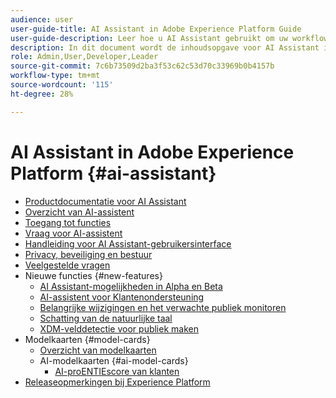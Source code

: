 ```yaml
---
audience: user
user-guide-title: AI Assistant in Adobe Experience Platform Guide
user-guide-description: Leer hoe u AI Assistant gebruikt om uw workflow met Adobe Experience Platform en Real-time Customer Data Platform te versnellen.
description: In dit document wordt de inhoudsopgave voor AI Assistant in Adobe Experience Platform weergegeven.
role: Admin,User,Developer,Leader
source-git-commit: 7c6b73509d2ba3f53c62c53d70c33969b0b4157b
workflow-type: tm+mt
source-wordcount: '115'
ht-degree: 28%

---
```



# AI Assistant in Adobe Experience Platform {#ai-assistant}

* [Productdocumentatie voor AI Assistant](landing.md)
* [Overzicht van AI-assistent](home.md)
* [Toegang tot functies](access.md)
* [Vraag voor AI-assistent](questions.md)
* [Handleiding voor AI Assistant-gebruikersinterface](ui-guide.md)
* [Privacy, beveiliging en bestuur](privacy.md)
* [Veelgestelde vragen](faq.md)
* Nieuwe functies {#new-features}
   * [AI Assistant-mogelijkheden in Alpha en Beta](./new-features/alpha-beta.md)
   * [AI-assistent voor Klantenondersteuning](./new-features/customer-support.md)
   * [Belangrijke wijzigingen en het verwachte publiek monitoren](./new-features/audience-forecasting.md)
   * [Schatting van de natuurlijke taal](./new-features/natural-language.md)
   * [XDM-velddetectie voor publiek maken](./new-features/xdm-field-discovery.md)
* Modelkaarten {#model-cards}
   * [Overzicht van modelkaarten](./model-cards/overview.md)
   * AI-modelkaarten {#ai-model-cards}
      * [AI-proENTIEscore van klanten](./model-cards/ai-model-cards/customer-ai.md)
* [Releaseopmerkingen bij Experience Platform](https://experienceleague.adobe.com/nl/docs/experience-platform/release-notes/latest)

